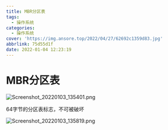 ```yaml
---
title: MBR分区表
tags:
  - 操作系统
categories:
  - 操作系统
cover: 'https://img.ansore.top/2022/04/27/62692c1359d83.jpg'
abbrlink: 75d55d1f
date: 2022-01-04 12:23:19
---
```


# MBR分区表

![Screenshot_20220103_135401.png](https://img.ansore.top/2022/05/15/6280e420dc67b.png)

64字节的分区表标志，不可被破坏

![Screenshot_20220103_135819.png](https://img.ansore.top/2022/05/15/6280e423ea6d2.png)
